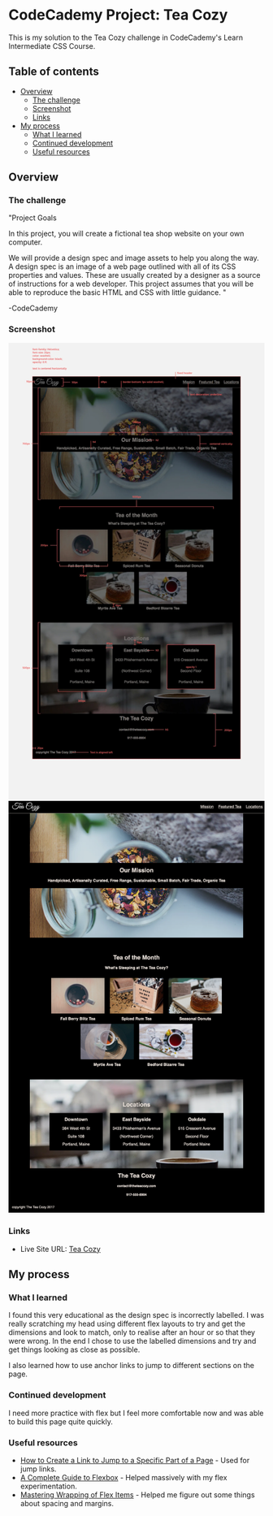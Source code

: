 # CodeCademy Project: Tea Cozy

This is my solution to the Tea Cozy challenge in CodeCademy's Learn Intermediate CSS Course.

## Table of contents

- [Overview](#overview)
  - [The challenge](#the-challenge)
  - [Screenshot](#screenshot)
  - [Links](#links)
- [My process](#my-process)
  - [What I learned](#what-i-learned)
  - [Continued development](#continued-development)
  - [Useful resources](#useful-resources)

## Overview

### The challenge

"Project Goals

In this project, you will create a fictional tea shop website on your own computer.

We will provide a design spec and image assets to help you along the way. A design spec is an image of a web page outlined with all of its CSS properties and values. These are usually created by a designer as a source of instructions for a web developer. This project assumes that you will be able to reproduce the basic HTML and CSS with little guidance. "

-CodeCademy

### Screenshot

![Design Spec](images/img-tea-cozy-redline.webp)
![Final Result](images/screenshot.png)

### Links

- Live Site URL: [Tea Cozy]()

## My process

### What I learned

I found this very educational as the design spec is incorrectly labelled. I was really scratching my head using different flex layouts to try and get the dimensions and look to match, only to realise after an hour or so that they were wrong. In the end I chose to use the labelled dimensions and try and get things looking as close as possible. 

I also learned how to use anchor links to jump to different sections on the page.

### Continued development

I need more practice with flex but I feel more comfortable now and was able to build this page quite quickly. 

### Useful resources

- [How to Create a Link to Jump to a Specific Part of a Page](https://blog.hubspot.com/marketing/jump-link-same-page) - Used for jump links.
- [A Complete Guide to Flexbox](https://css-tricks.com/snippets/css/a-guide-to-flexbox/) - Helped massively with my flex experimentation. 
- [Mastering Wrapping of Flex Items](https://developer.mozilla.org/en-US/docs/Web/CSS/CSS_Flexible_Box_Layout/Mastering_Wrapping_of_Flex_Items) - Helped me figure out some things about spacing and margins.